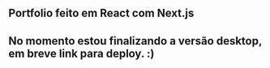 ## Portfolio feito em React com Next.js

## No momento estou finalizando a versão desktop, em breve link para deploy. :)
